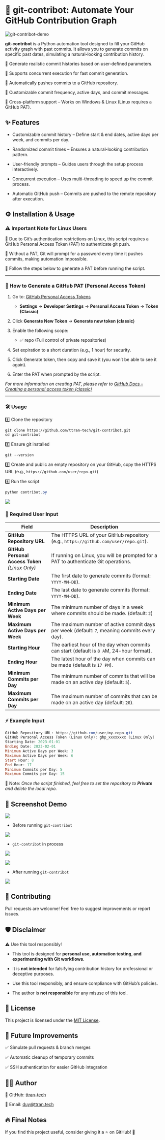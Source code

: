 # :rocket: git-contribot: Automate Your GitHub Contribution Graph


![git-contribot-demo](docs/git_contribot_banner.png)


**git-contribot** is a Python automation tool designed to fill your GitHub activity graph with past commits.
It allows you to generate commits on specific past dates, simulating a natural-looking contribution history.

🔹 Generate realistic commit histories based on user-defined parameters.

🔹 Supports concurrent execution for fast commit generation.

🔹 Automatically pushes commits to a GitHub repository.

🔹 Customizable commit frequency, active days, and commit messages.

🔹 Cross-platform support – Works on Windows & Linux (Linux requires a GitHub PAT).

## :sparkles: Features
- Customizable commit history – Define start & end dates, active days per week, and commits per day.

- Randomized commit times – Ensures a natural-looking contribution pattern.

- User-friendly prompts – Guides users through the setup process interactively.

- Concurrent execution – Uses multi-threading to speed up the commit process.

- Automatic GitHub push – Commits are pushed to the remote repository after execution.

## :gear: Installation & Usage

### :warning: Important Note for Linux Users

🔴 Due to Git’s authentication restrictions on Linux, this script requires a GitHub Personal Access Token (PAT) to authenticate git push.

🔹 Without a PAT, Git will prompt for a password every time it pushes commits, making automation impossible.

🔹 Follow the steps below to generate a PAT before running the script.

---
### 🔐 How to Generate a GitHub PAT (Personal Access Token)
1. Go to: [GitHub Personal Access Tokens](https://github.com/settings/tokens)
    - **Settings** → **Developer Settings** → **Personal Access Token** → **Token (Classic)**
2. Click **Generate New Token** → **Generate new token (classic)**
3. Enable the following scope:
    - ✅ repo (Full control of private repositories)

4. Set expiration to a short duration (e.g., 1 hour) for security.

5. Click Generate token, then copy and save it (you won’t be able to see it again).

6. Enter the PAT when prompted by the script.

*For more information on creating PAT, please refer to [GitHub Docs - Creating a personal access token (classic)](https://docs.github.com/en/authentication/keeping-your-account-and-data-secure/managing-your-personal-access-tokens#creating-a-personal-access-token-classic)*

---
### 🛠️ Usage
:one: Clone the repository

```git
git clone https://github.com/ttran-tech/git-contribot.git
cd git-contribot
```

:two: Ensure git installed

```
git --version
```

:three: Create and public an empty repository on your GitHub, copy the HTTPS URL (e.g., `https://github.com/user/repo.git`)

:four: Run the script

```Powershell
python contribot.py
```

![](docs/git_contribot.png)

### :pushpin: Required User Input
| Field | Description |
|---|---|
|**GitHub Repository URL**| The HTTPS URL of your GitHub repository (e.g., `https://github.com/user/repo.git`).|
|**GitHub Personal Access Token** *(Linux Only)*|If running on Linux, you will be prompted for a PAT to authenticate Git operations.|
|**Starting Date**|The first date to generate commits (format: `YYYY-MM-DD`).|
|**Ending Date**|The last date to generate commits (format: `YYYY-MM-DD`).|
|**Minimum Active Days per Week**|The minimum number of days in a week where commits should be made. (default: `2`)|
|**Maximum Active Days per Week**|The maximum number of active commit days per week (default: `7`, meaning commits every day).|
|**Starting Hour**|The earliest hour of the day when commits can start (default is `8 A`M, 24-hour format).|
|**Ending Hour**|The latest hour of the day when commits can be made (default is `17 PM`).|
|**Minimum Commits per Day**|The minimum number of commits that will be made on an active day (default: `5`).|
|**Maximum Commits per Day**|The maximum number of commits that can be made on an active day (default: `20`).|

### ⚡ Example Input

```Powershell
GitHub Repository URL: https://github.com/user/my-repo.git
GitHub Personal Access Token (Linux Only): ghp_xxxxxxxx (Linux Only)
Starting Date: 2023-01-01
Ending Date: 2023-02-01
Minimum Active Days per Week: 3
Maximum Active Days per Week: 6
Start Hour: 8
End Hour: 17
Minimum Commits per Day: 5
Maximum Commits per Day: 15
```

:memo: Note: *Once the script finished, feel free to set the repository to ***Private*** and delete the local repo.*

## :pushpin: Screenshot Demo
![](docs/git_contribot_demo.gif)

- Before running `git-contribot`

![](docs/activity_graph_before.png)

- `git-contribot` in process

![](docs/activity_graph_before_process_1.png)

![](docs/activity_graph_before_process_2.png)


- After running `git-contribot`

![](docs/activity_graph_after.png)


## 🚀 Contributing
Pull requests are welcome! Feel free to suggest improvements or report issues.

## 🛡️ Disclaimer
⚠️ Use this tool responsibly!

- This tool is designed for **personal use, automation testing, and experimenting with Git workflows**.  

- It is **not intended** for falsifying contribution history for professional or deceptive purposes.  

- Use this tool responsibly, and ensure compliance with GitHub’s policies.  

- The author is **not responsible** for any misuse of this tool.

## 📜 License
This project is licensed under the [MIT License](LICENSE).

## 📌 Future Improvements
✅ Simulate pull requests & branch merges

✅ Automatic cleanup of temporary commits

✅ SSH authentication for easier GitHub integration

## 👨‍💻 Author

:diamond_shape_with_a_dot_inside: GitHub: [ttran-tech](https://github.com/ttran-tech)

:e-mail: Email: [duy@ttran.tech](duy@ttran.tech)

## 🔥 Final Notes
If you find this project useful, consider giving it a ⭐ on GitHub! 🚀
